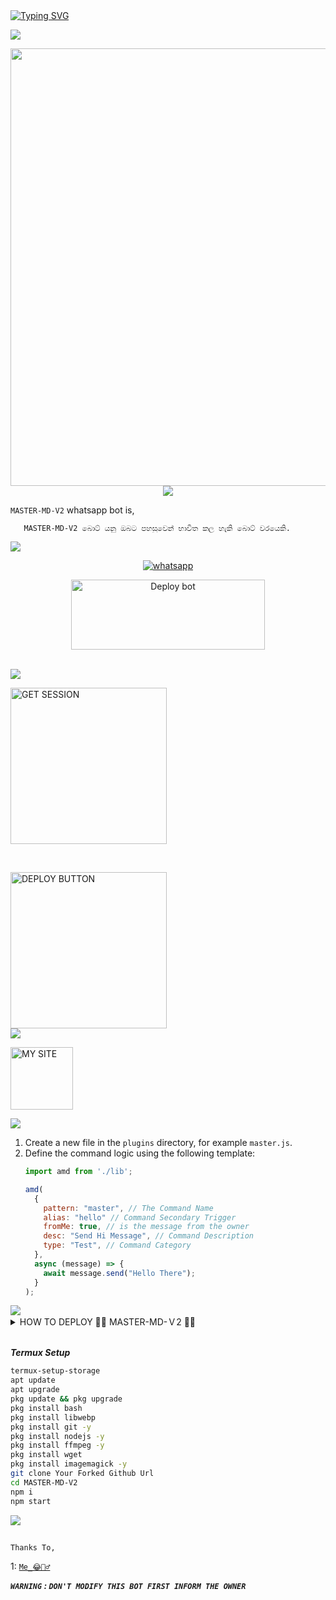 <div align="left">
<a href="https://git.io/typing-svg"><img src="https://readme-typing-svg.demolab.com?font=Rubik+Dirt&size=65&pause=1000&color=F72C3F&background=FF20A500&center=true&vCenter=true&width=1000&height=150&lines=MASTER+MD-V2;CREATED+BY+MASTER_MIND" alt="Typing SVG" /></a>   
</p> 

<img src="https://user-images.githubusercontent.com/73097560/115834477-dbab4500-a447-11eb-908a-139a6edaec5c.gif">
   <p align="center">
<a href="https://github.com/MrMasterOfc">
    <img src="https://telegra.ph/file/2368f1b5d6ff724ae0c51.jpg" width="700px">
  </a>
<img src="https://user-images.githubusercontent.com/73097560/115834477-dbab4500-a447-11eb-908a-139a6edaec5c.gif">
  
`MASTER-MD-V2` whatsapp bot is,

       MASTER-MD-V2 බොට් යනු ඔබට පහසුවෙන් භාවිත කල හැකි බොට් වරයෙකි.

<img src="https://user-images.githubusercontent.com/73097560/115834477-dbab4500-a447-11eb-908a-139a6edaec5c.gif">

<p align="center">

  <a aria-label="WhatsApp Supported Channel" href="https://whatsapp.com/channel/0029VaWWZa1G3R3c4TPADo0M" target="_blank">
    <img alt="whatsapp" src="https://img.shields.io/badge/Join Channel-25D366?style=for-the-badge&logo=whatsapp&logoColor=white" />
  </a>
  <p align="center">
<a href="https://github.com/MrMasterOfc/MASTER-MD-V2/fork" target="blank"><img align="center" src="https://i.imgur.com/cxaSEWe.png" alt="Deploy bot" height="112" width="310" /></a>
  <div>
<br>
<img src="https://user-images.githubusercontent.com/73097560/115834477-dbab4500-a447-11eb-908a-139a6edaec5c.gif">

<a href="https://master-v2-session-page-ca313b0b5170.herokuapp.com/"><img src="https://img.shields.io/badge/GET-SESSION-black" alt="GET SESSION" width="250"></a>

<br>

<a href="https://deploy-master.vercel.app/"><img src="https://img.shields.io/badge/DEPLOY-BUTTON-black" alt="DEPLOY BUTTON" width="250"></a>
<br>
<img src="https://user-images.githubusercontent.com/73097560/115834477-dbab4500-a447-11eb-908a-139a6edaec5c.gif">

<a href="https://mr-sahan-ofc.vercel.app/"><img src="https://img.shields.io/badge/MY-SITE-black" alt="MY SITE" width="100"></a>

<img src="https://user-images.githubusercontent.com/73097560/115834477-dbab4500-a447-11eb-908a-139a6edaec5c.gif">

1. Create a new file in the `plugins` directory, for example `master.js`.
2. Define the command logic using the following template:
    ```javascript
    import amd from './lib';
    
    amd(
      {
        pattern: "master", // The Command Name
        alias: "hello" // Command Secondary Trigger
        fromMe: true, // is the message from the owner
        desc: "Send Hi Message", // Command Description
        type: "Test", // Command Category
      },
      async (message) => {
        await message.send("Hello There");
      }
    );
    ```
<img src="https://user-images.githubusercontent.com/73097560/115834477-dbab4500-a447-11eb-908a-139a6edaec5c.gif">

 <details close>
<summary>HOW TO DEPLOY 👨‍💻 MASTER-MD-Ｖ2 👨‍💻</summary>
   
    1: First Fork the Repo.
    2: Scan the QR or Pair
    3: Click Deploy button and Fill Form.
    4: Click Manage App.
    5: Put Dyno Type to Professional and put 2x
    6: Enjoy
   </details>

<br>
 
***Termux Setup***

 ```bash
termux-setup-storage
apt update
apt upgrade
pkg update && pkg upgrade
pkg install bash
pkg install libwebp
pkg install git -y
pkg install nodejs -y 
pkg install ffmpeg -y 
pkg install wget
pkg install imagemagick -y
git clone Your Forked Github Url
cd MASTER-MD-V2
npm i
npm start
```
<img src="https://user-images.githubusercontent.com/73097560/115834477-dbab4500-a447-11eb-908a-139a6edaec5c.gif">

<h2 align="center"> 
</h2>

`Thanks To,`

1: [`Me_😂🧛‍♂️`](https://wa.me/+94720797915)



***`WARNING` : `DON'T MODIFY THIS BOT FIRST INFORM THE OWNER`***


